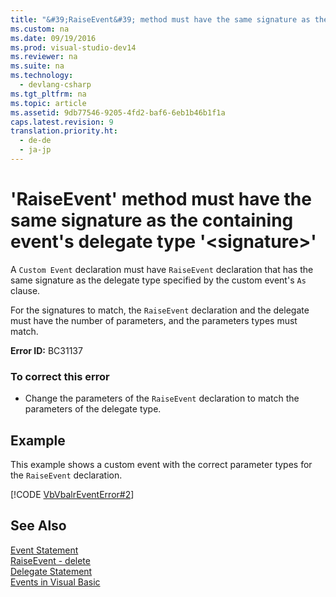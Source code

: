 ```yaml
---
title: "&#39;RaiseEvent&#39; method must have the same signature as the containing event&#39;s delegate type &#39;&lt;signature&gt;&#39;"
ms.custom: na
ms.date: 09/19/2016
ms.prod: visual-studio-dev14
ms.reviewer: na
ms.suite: na
ms.technology: 
  - devlang-csharp
ms.tgt_pltfrm: na
ms.topic: article
ms.assetid: 9db77546-9205-4fd2-baf6-6eb1b46b1f1a
caps.latest.revision: 9
translation.priority.ht: 
  - de-de
  - ja-jp
---
```

# &#39;RaiseEvent&#39; method must have the same signature as the containing event&#39;s delegate type &#39;&lt;signature&gt;&#39;
A `Custom Event` declaration must have `RaiseEvent` declaration that has the same signature as the delegate type specified by the custom event's `As` clause.  
  
 For the signatures to match, the `RaiseEvent` declaration and the delegate must have the number of parameters, and the parameters types must match.  
  
 **Error ID:** BC31137  
  
### To correct this error  
  
-   Change the parameters of the `RaiseEvent` declaration to match the parameters of the delegate type.  
  
## Example  
 This example shows a custom event with the correct parameter types for the `RaiseEvent` declaration.  
  
 [!CODE [VbVbalrEventError#2](../CodeSnippet/VS_Snippets_VBCSharp/VbVbalrEventError#2)]  
  
## See Also  
 [Event Statement](../vs140/Event-Statement.md)   
 [RaiseEvent - delete](assetId:///7f765da0-5491-40b6-9ed5-24c98f9daad9)   
 [Delegate Statement](../vs140/Delegate-Statement.md)   
 [Events in Visual Basic](../vs140/Events--Visual-Basic-.md)
